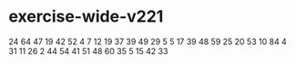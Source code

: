 # exercise-wide-v221
24
64
47
19
42
52
4
7
12
19
37
39
49
29
5
5
17
39
48
59
25
20
53
10
84
4
31
11
26
2
44
54
41
51
48
60
35
5
15
42
33
